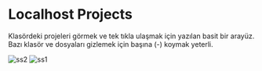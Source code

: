 # Localhost Projects

Klasördeki projeleri görmek ve tek tıkla ulaşmak için yazılan basit bir arayüz.
Bazı klasör ve dosyaları gizlemek için başına (-) koymak yeterli.

![ss2](https://cloud.githubusercontent.com/assets/18641581/22186330/acaa17f8-e0fc-11e6-8e2a-d082de9049fe.jpg)
![ss1](https://cloud.githubusercontent.com/assets/18641581/22186331/acd5ff08-e0fc-11e6-8045-9d896fd21cb2.jpg)

